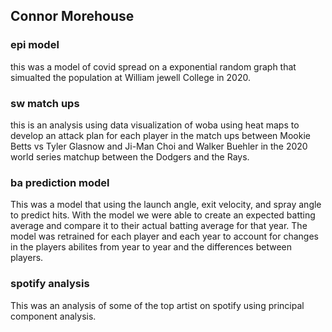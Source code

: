 ## Connor Morehouse 

### epi model
this was a model of covid spread on a exponential random graph that simualted the population at William jewell College in 2020. 

### sw match ups 
this is an analysis using data visualization of woba using heat maps to develop an attack plan for each player in the match ups between Mookie Betts vs Tyler Glasnow and Ji-Man Choi and Walker Buehler in the 2020 world series matchup between the Dodgers and the Rays. 

### ba prediction model
This was a model that using the launch angle, exit velocity, and spray angle to predict hits. With the model we were able to create an expected batting average and compare it to their actual batting average for that year. The model was retrained for each player and each year to account for changes in the players abilites from year to year and the differences between players. 

### spotify analysis 
This was an analysis of some of the top artist on spotify using principal component analysis. 


